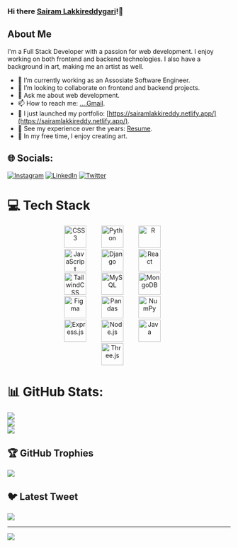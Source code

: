 ### Hi there [Sairam Lakkireddygari](https://sairamlakkireddy.netlify.app/)!👋

<!--
**Lakkireddygarisai/Lakkireddygarisai** is a ✨ _special_ ✨ repository because its `README.md` (this file) appears on your GitHub profile.

Here are some ideas to get you started:

- 🔭 I’m currently working on ...
- 🌱 I’m currently learning ...
- 👯 I’m looking to collaborate on ...
- 🤔 I’m looking for help with ...
- 💬 Ask me about ...
- 📫 How to reach me: ...
- 😄 Pronouns: ...
- ⚡ Fun fact: ...
<img src="https://cdn.jsdelivr.net/npm/simple-icons@4.4.0/icons/django.svg" alt="Django" width="30" height="30">
-->
## About Me
I'm a Full Stack Developer with a passion for web development. I enjoy working on both frontend and backend technologies. I also have a background in art, making me an artist as well.

- 🔭 I’m currently working as an Assosiate Software Engineer.
- 👯 I’m looking to collaborate on frontend and backend projects.
- 💬 Ask me about web development.
- 📫 How to reach me: [....Gmail](sairamsairamvivek@gmail.com).
- 🔭 I just launched my portfolio: [https://sairamlakkireddy.netlify.app/](https://sairamlakkireddy.netlify.app/).
- 💼 See my experience over the years: [Resume](https://drive.google.com/drive/u/0/my-drive).
- 🎨 In my free time, I enjoy creating art.

## 🌐 Socials:
[![Instagram](https://img.shields.io/badge/Instagram-%23E4405F.svg?logo=Instagram&logoColor=white)](https://instagram.com/https://www.instagram.com/sai_single1/) [![LinkedIn](https://img.shields.io/badge/LinkedIn-%230077B5.svg?logo=linkedin&logoColor=white)](https://linkedin.com/in/https://www.linkedin.com/in/sairam-lakkireddy/) [![Twitter](https://img.shields.io/badge/Twitter-%231DA1F2.svg?logo=Twitter&logoColor=white)](https://twitter.com/https://twitter.com/sairam12312) 

# 💻 Tech Stack


<!-- First Row -->
<div align="center">
    <img src="https://cdn.jsdelivr.net/gh/devicons/devicon/icons/css3/css3-original.svg" alt="CSS3" width="50" height="50" style="margin-right: 30px;">
    <img src="https://cdn.jsdelivr.net/gh/devicons/devicon/icons/python/python-original.svg" alt="Python" width="50" height="50" style="margin-right: 30px;">
    <img src="https://cdn.jsdelivr.net/gh/devicons/devicon/icons/r/r-original.svg" alt="R" width="50" height="50" style="margin-right: 30px;">
</div>

<!-- Second Row -->
<div align="center">
    <img src="https://cdn.jsdelivr.net/gh/devicons/devicon/icons/javascript/javascript-original.svg" alt="JavaScript" width="50" height="50" style="margin-right: 30px;">
   <img src="https://cdn.jsdelivr.net/npm/simple-icons@4.4.0/icons/django.svg" alt="Django" width="50" height="50" style="margin-right: 30px;">
    <img src="https://cdn.jsdelivr.net/gh/devicons/devicon/icons/react/react-original.svg" alt="React" width="50" height="50" style="margin-right: 30px;">
</div>

<!-- Third Row -->
<div align="center">
    <img src="https://cdn.jsdelivr.net/gh/devicons/devicon/icons/tailwindcss/tailwindcss-plain.svg" alt="TailwindCSS" width="50" height="50" style="margin-right: 30px;">
    <img src="https://cdn.jsdelivr.net/gh/devicons/devicon/icons/mysql/mysql-original.svg" alt="MySQL" width="50" height="50" style="margin-right: 30px;">
    <img src="https://cdn.jsdelivr.net/gh/devicons/devicon/icons/mongodb/mongodb-original.svg" alt="MongoDB" width="50" height="50" style="margin-right: 30px;">
</div>

<!-- Fourth Row -->
<div align="center">
    <img src="https://cdn.jsdelivr.net/npm/simple-icons@v5/icons/figma.svg" alt="Figma" width="50" height="50" style="margin-right: 30px;">
    <img src="https://cdn.jsdelivr.net/gh/devicons/devicon/icons/pandas/pandas-original.svg" alt="Pandas" width="50" height="50" style="margin-right: 30px;">
    <img src="https://cdn.jsdelivr.net/gh/devicons/devicon/icons/numpy/numpy-original.svg" alt="NumPy" width="50" height="50" style="margin-right: 30px;">
</div>

<!-- Fifth Row -->
<div align="center">
    <img src="https://cdn.jsdelivr.net/gh/devicons/devicon/icons/express/express-original.svg" alt="Express.js" width="50" height="50" style="margin-right: 30px;">
    <img src="https://cdn.jsdelivr.net/gh/devicons/devicon/icons/nodejs/nodejs-original.svg" alt="Node.js" width="50" height="50" style="margin-right: 30px;">
    <img src="https://cdn.jsdelivr.net/gh/devicons/devicon/icons/java/java-original.svg" alt="Java" width="50" height="50" style="margin-right: 30px;">
</div>

<!-- Sixth Row -->
<div align="center">
    <img src="https://cdn.jsdelivr.net/gh/devicons/devicon/icons/threejs/threejs-original.svg" alt="Three.js" width="50" height="50" style="margin-right: 30px;">
    <!-- Add more technologies here -->
</div>















# 📊 GitHub Stats:
![](https://github-readme-stats.vercel.app/api?username=Lakkireddygarisai&theme=default&hide_border=false&include_all_commits=true&count_private=true)<br/>
![](https://github-readme-streak-stats.herokuapp.com/?user=Lakkireddygarisai&theme=default&hide_border=false)<br/>
![](https://github-readme-stats.vercel.app/api/top-langs/?username=Lakkireddygarisai&theme=default&hide_border=false&include_all_commits=true&count_private=true&layout=compact)

## 🏆 GitHub Trophies
![](https://github-profile-trophy.vercel.app/?username=Lakkireddygarisai&theme=radical&no-frame=true&no-bg=false&margin-w=4)

## 🐦 Latest Tweet
[![](https://gtce.itsvg.in/api?username=https://twitter.com/sairam12312)](https://github.com/VishwaGauravIn/github-twitter-card-embed)

---
[![](https://visitcount.itsvg.in/api?id=Lakkireddygarisai&icon=0&color=0)](https://visitcount.itsvg.in)

<!-- Proudly created with GPRM ( https://gprm.itsvg.in ) -->
